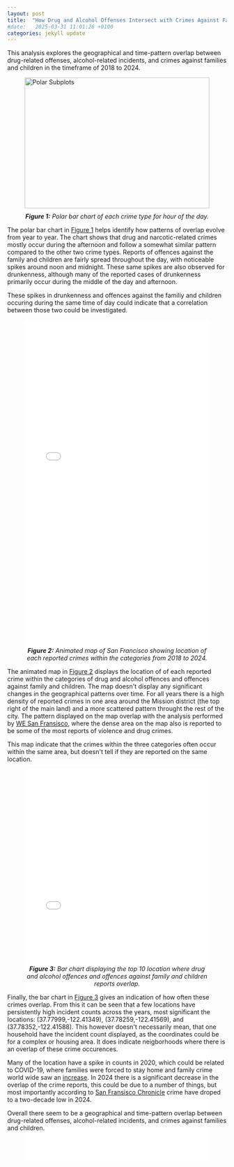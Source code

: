 ```yaml
---
layout: post
title:  "How Drug and Alcohol Offenses Intersect with Crimes Against Families and Children"
#date:   2025-03-31 11:01:26 +0100
categories: jekyll update
---
```


<p>
This analysis explores the geographical and time-pattern overlap between drug-related offenses, alcohol-related incidents, and crimes against families and children in the timeframe of 2018 to 2024. 
</p>


<figure>
  <img src="/NoaShivDTU/SocialData_assignment2/_site/plots/polar_subplots.png" width="100%" height="300" alt="Polar Subplots" style="border:none;">
  <figcaption style="text-align: center; font-style: italic; margin-top: 10px;"><strong>Figure 1:</strong>
Polar bar chart of each crime type for hour of the day.
  </figcaption>
</figure>


<p>
The polar bar chart in <a href="#fig1">Figure 1</a> helps identify how patterns of overlap evolve from year to year.
The chart shows that drug and narcotic-related crimes mostly occur during the afternoon and follow a somewhat similar pattern compared to the other two crime types. Reports of offences against the family and children are fairly spread throughout the day, with noticeable spikes around noon and midnight. These same spikes are also observed for drunkenness, although many of the reported cases of drunkenness primarily occur during the middle of the day and afternoon.

These spikes in drunkenness and offences against the familiy and children occuring during the same time of day could indicate that a correlation between those two could be investigated.
</p>


<figure >
  <iframe 
      src="/NoaShivDTU/SocialData_Assignment2/_site/plots/crime_animation_map.html" 
      width="100%" 
      height="900"
      style="max-width: 1200px; margin: auto; display: block; border: none;">
  </iframe>
  <figcaption style="text-align: center; font-style: italic; margin-top: -150px; padding-top: 0;">
   <strong>Figure 2:</strong> Animated map of San Francisco showing location of each reported crimes within the categories from 2018 to 2024.
  </figcaption>
</figure>

<p>
The animated map in <a href="#fig2">Figure 2</a> displays the location of of each reported crime within the categories of drug and alcohol offences and offences against family and children. The map doesn't display any significant changes in the geographical patterns over time. For all years there is a high density of reported crimes in one area around the Mission district (the top right of the main land) and a more scattered pattern throught the rest of the city. The pattern displayed on the map overlap with the analysis performed by <a href="https://www.wesanfrancisco.org/data/2023-neighborhood-crime">WE San Fransisco</a>, where the dense area on the map also is reported to be some of the most reports of violence and drug crimes. 
</p>

<p>
This map indicate that the crimes within the three categories often occur within the same area, but doesn't tell if they are reported on the same location.
</p>

<figure >
  <iframe 
      src="/NoaShivDTU/SocialData_Assignment2/_site/plots/bokeh_overlay_plot.html" 
      width="100%" 
      height="900"
      style="max-width: 1200px; margin: auto; display: block; border: none;">
  </iframe>
  <figcaption style="text-align: center; font-style: italic; margin-top: -450px; padding-top: 0;"><strong>Figure 3:</strong> Bar chart displaying the top 10 location where drug and alcohol offences and offences against family and children reports overlap.
  </figcaption>
</figure>

<p>
Finally, the bar chart in <a href="#fig3">Figure 3</a> gives an indication of how often these crimes overlap. From this it can be seen that a few locations have persistently high incident counts across the years, most significant the locations: (37.77999,-122.41349), (37.78259,-122.41569), and (37.78352,-122.41588). This however doesn't necessarily mean, that one household have the incident count displayed, as the coordinates could be for a complex or housing area. It does indicate neigborhoods where there is an overlap of these crime occurences.
</p>
<p>
Many of the location have a spike in counts in 2020, which could be related to COVID-19, where families were forced to stay home and family crime world wide saw an <a href="https://www.sciencedirect.com/science/article/pii/S2665910720300384">increase</a>. In 2024 there is a significant decrease in the overlap of the crime reports, this could be due to a number of things, but most importantly according to <a href="https://www.sfchronicle.com/crime/article/san-francisco-2024-data-20020378.php">San Fransisco Chronicle</a> crime have droped to a two-decade low in 2024.
</p>

<p>
Overall there seem to be a geographical and time-pattern overlap between drug-related offenses, alcohol-related incidents, and crimes against families and children.
</p>
